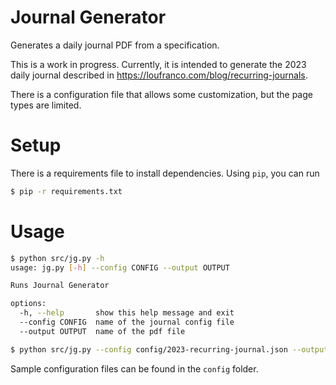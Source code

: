 # Journal Generator

Generates a daily journal PDF from a specification.

This is a work in progress. Currently, it is intended to generate the 2023 daily journal described in https://loufranco.com/blog/recurring-journals.

There is a configuration file that allows some customization, but the
page types are limited.

# Setup

There is a requirements file to install dependencies. Using `pip`, you can run

```bash
$ pip -r requirements.txt
```

# Usage

```bash
$ python src/jg.py -h
usage: jg.py [-h] --config CONFIG --output OUTPUT

Runs Journal Generator

options:
  -h, --help       show this help message and exit
  --config CONFIG  name of the journal config file
  --output OUTPUT  name of the pdf file

$ python src/jg.py --config config/2023-recurring-journal.json --output 2023.pdf
```

Sample configuration files can be found in the `config` folder.
